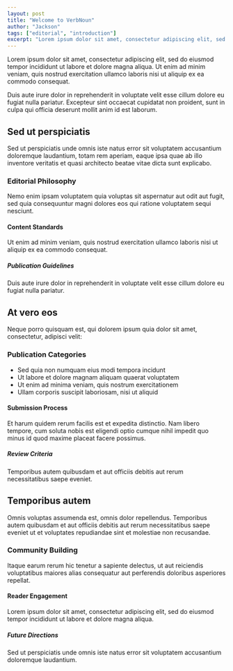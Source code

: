 ```yaml
---
layout: post
title: "Welcome to VerbNoun"
author: "Jackson"
tags: ["editorial", "introduction"]
excerpt: "Lorem ipsum dolor sit amet, consectetur adipiscing elit, sed do eiusmod tempor incididunt ut labore et dolore magna aliqua."
---
```


Lorem ipsum dolor sit amet, consectetur adipiscing elit, sed do eiusmod tempor incididunt ut labore et dolore magna aliqua. Ut enim ad minim veniam, quis nostrud exercitation ullamco laboris nisi ut aliquip ex ea commodo consequat.

Duis aute irure dolor in reprehenderit in voluptate velit esse cillum dolore eu fugiat nulla pariatur. Excepteur sint occaecat cupidatat non proident, sunt in culpa qui officia deserunt mollit anim id est laborum.

## Sed ut perspiciatis

Sed ut perspiciatis unde omnis iste natus error sit voluptatem accusantium doloremque laudantium, totam rem aperiam, eaque ipsa quae ab illo inventore veritatis et quasi architecto beatae vitae dicta sunt explicabo.

### Editorial Philosophy

Nemo enim ipsam voluptatem quia voluptas sit aspernatur aut odit aut fugit, sed quia consequuntur magni dolores eos qui ratione voluptatem sequi nesciunt.

#### Content Standards

Ut enim ad minim veniam, quis nostrud exercitation ullamco laboris nisi ut aliquip ex ea commodo consequat.

##### Publication Guidelines

Duis aute irure dolor in reprehenderit in voluptate velit esse cillum dolore eu fugiat nulla pariatur.

## At vero eos

Neque porro quisquam est, qui dolorem ipsum quia dolor sit amet, consectetur, adipisci velit:

### Publication Categories

- Sed quia non numquam eius modi tempora incidunt
- Ut labore et dolore magnam aliquam quaerat voluptatem
- Ut enim ad minima veniam, quis nostrum exercitationem
- Ullam corporis suscipit laboriosam, nisi ut aliquid

#### Submission Process

Et harum quidem rerum facilis est et expedita distinctio. Nam libero tempore, cum soluta nobis est eligendi optio cumque nihil impedit quo minus id quod maxime placeat facere possimus.

##### Review Criteria

Temporibus autem quibusdam et aut officiis debitis aut rerum necessitatibus saepe eveniet.

## Temporibus autem

Omnis voluptas assumenda est, omnis dolor repellendus. Temporibus autem quibusdam et aut officiis debitis aut rerum necessitatibus saepe eveniet ut et voluptates repudiandae sint et molestiae non recusandae.

### Community Building

Itaque earum rerum hic tenetur a sapiente delectus, ut aut reiciendis voluptatibus maiores alias consequatur aut perferendis doloribus asperiores repellat.

#### Reader Engagement

Lorem ipsum dolor sit amet, consectetur adipiscing elit, sed do eiusmod tempor incididunt ut labore et dolore magna aliqua.

##### Future Directions

Sed ut perspiciatis unde omnis iste natus error sit voluptatem accusantium doloremque laudantium.